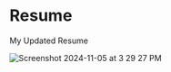 # Resume

My Updated Resume






![Screenshot 2024-11-05 at 3 29 27 PM](https://github.com/user-attachments/assets/179d53f3-5e1f-4534-994d-b1f82a3c0380)
